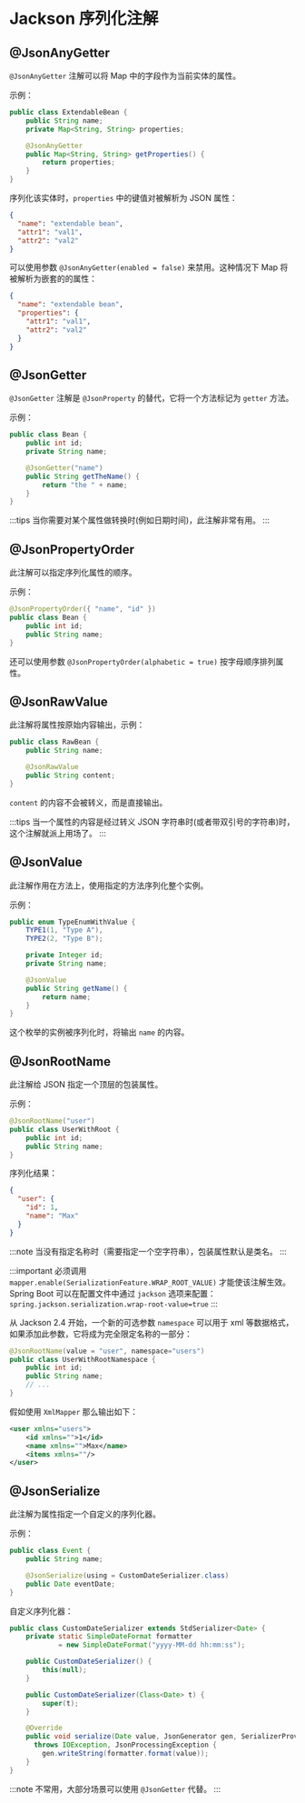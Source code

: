 # Jackson 序列化注解

## @JsonAnyGetter

`@JsonAnyGetter` 注解可以将 Map 中的字段作为当前实体的属性。

示例：

```java
public class ExtendableBean {
    public String name;
    private Map<String, String> properties;

    @JsonAnyGetter
    public Map<String, String> getProperties() {
        return properties;
    }
}
```

序列化该实体时，`properties` 中的键值对被解析为 JSON 属性：

```json
{
  "name": "extendable bean",
  "attr1": "val1",
  "attr2": "val2"
}
```

可以使用参数 `@JsonAnyGetter(enabled = false)` 来禁用。这种情况下 Map 将被解析为嵌套的的属性：

```json
{
  "name": "extendable bean",
  "properties": {
    "attr1": "val1",
    "attr2": "val2"
  }
}
```

## @JsonGetter

`@JsonGetter` 注解是 `@JsonProperty` 的替代，它将一个方法标记为 `getter` 方法。

示例：

```java
public class Bean {
    public int id;
    private String name;

    @JsonGetter("name")
    public String getTheName() {
        return "the " + name;
    }
}
```

:::tips
当你需要对某个属性做转换时(例如日期时间)，此注解非常有用。
:::

## @JsonPropertyOrder

此注解可以指定序列化属性的顺序。

示例：

```java
@JsonPropertyOrder({ "name", "id" })
public class Bean {
    public int id;
    public String name;
}
```

还可以使用参数 `@JsonPropertyOrder(alphabetic = true)` 按字母顺序排列属性。

## @JsonRawValue

此注解将属性按原始内容输出，示例：

```java
public class RawBean {
    public String name;

    @JsonRawValue
    public String content;
}
```

`content` 的内容不会被转义，而是直接输出。

:::tips
当一个属性的内容是经过转义 JSON 字符串时(或者带双引号的字符串)时，这个注解就派上用场了。
:::

## @JsonValue

此注解作用在方法上，使用指定的方法序列化整个实例。

示例：

```java
public enum TypeEnumWithValue {
    TYPE1(1, "Type A"),
    TYPE2(2, "Type B");

    private Integer id;
    private String name;

    @JsonValue
    public String getName() {
        return name;
    }
}
```

这个枚举的实例被序列化时，将输出 `name` 的内容。

## @JsonRootName

此注解给 JSON 指定一个顶层的包装属性。

示例：

```java
@JsonRootName("user")
public class UserWithRoot {
    public int id;
    public String name;
}
```

序列化结果：

```json
{
  "user": {
    "id": 1,
    "name": "Max"
  }
}
```

:::note
当没有指定名称时（需要指定一个空字符串），包装属性默认是类名。
:::

:::important
必须调用 `mapper.enable(SerializationFeature.WRAP_ROOT_VALUE)` 才能使该注解生效。Spring Boot 可以在配置文件中通过 `jackson` 选项来配置：`spring.jackson.serialization.wrap-root-value=true`
:::

从 Jackson 2.4 开始，一个新的可选参数 `namespace` 可以用于 xml 等数据格式，如果添加此参数，它将成为完全限定名称的一部分：

```java
@JsonRootName(value = "user", namespace="users")
public class UserWithRootNamespace {
    public int id;
    public String name;
    // ...
}
```

假如使用 `XmlMapper` 那么输出如下：

```xml
<user xmlns="users">
    <id xmlns="">1</id>
    <name xmlns="">Max</name>
    <items xmlns=""/>
</user>
```

## @JsonSerialize

此注解为属性指定一个自定义的序列化器。

示例：

```java
public class Event {
    public String name;

    @JsonSerialize(using = CustomDateSerializer.class)
    public Date eventDate;
}
```

自定义序列化器：

```java
public class CustomDateSerializer extends StdSerializer<Date> {
    private static SimpleDateFormat formatter
            = new SimpleDateFormat("yyyy-MM-dd hh:mm:ss");

    public CustomDateSerializer() {
        this(null);
    }

    public CustomDateSerializer(Class<Date> t) {
        super(t);
    }

    @Override
    public void serialize(Date value, JsonGenerator gen, SerializerProvider arg2)
      throws IOException, JsonProcessingException {
        gen.writeString(formatter.format(value));
    }
}
```

:::note
不常用，大部分场景可以使用 `@JsonGetter` 代替。
:::
